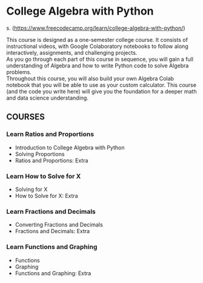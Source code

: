 # College Algebra with Python  
s. (https://www.freecodecamp.org/learn/college-algebra-with-python/)  

This course is designed as a one-semester college course. It consists of instructional videos, with Google Colaboratory notebooks to follow along interactively, assignments, and challenging projects.  
As you go through each part of this course in sequence, you will gain a full understanding of Algebra and how to write Python code to solve Algebra problems.  
Throughout this course, you will also build your own Algebra Colab notebook that you will be able to use as your custom calculator. This course (and the code you write here) will give you the foundation for a deeper math and data science understanding.  

## COURSES  

### Learn Ratios and Proportions  
* Introduction to College Algebra with Python
* Solving Proportions
* Ratios and Proportions: Extra  

### Learn How to Solve for X  
* Solving for X
* How to Solve for X: Extra

### Learn Fractions and Decimals  
* Converting Fractions and Decimals
* Fractions and Decimals: Extra  

### Learn Functions and Graphing  
* Functions
* Graphing
* Functions and Graphing: Extra


